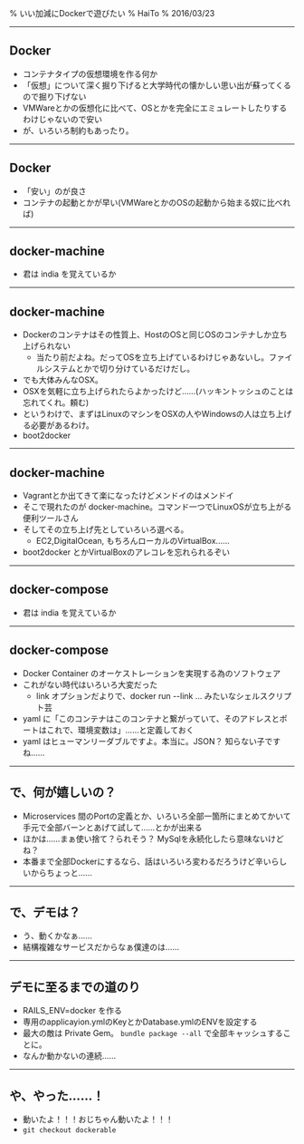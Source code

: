 % いい加減にDockerで遊びたい
% HaiTo
% 2016/03/23

------------

## Docker

- コンテナタイプの仮想環境を作る何か
- 「仮想」について深く掘り下げると大学時代の懐かしい思い出が蘇ってくるので掘り下げない
- VMWareとかの仮想化に比べて、OSとかを完全にエミュレートしたりするわけじゃないので安い
- が、いろいろ制約もあったり。


-----------


## Docker

- 「安い」のが良さ
- コンテナの起動とかが早い(VMWareとかのOSの起動から始まる奴に比べれば)

----------

## docker-machine

- 君は india を覚えているか


----------

## docker-machine

- Dockerのコンテナはその性質上、HostのOSと同じOSのコンテナしか立ち上げられない
  * 当たり前だよね。だってOSを立ち上げているわけじゃあないし。ファイルシステムとかで切り分けているだけだし。
- でも大体みんなOSX。
- OSXを気軽に立ち上げられたらよかったけど……(ハッキントッシュのことは忘れてくれ。頼む)
- というわけで、まずはLinuxのマシンをOSXの人やWindowsの人は立ち上げる必要があるわけ。
- boot2docker

----------

## docker-machine

- Vagrantとか出てきて楽になったけどメンドイのはメンドイ
- そこで現れたのが docker-machine。コマンド一つでLinuxOSが立ち上がる便利ツールさん
- そしてその立ち上げ先としていろいろ選べる。
  * EC2,DigitalOcean, もちろんローカルのVirtualBox……
- boot2docker とかVirtualBoxのアレコレを忘れられるぞい


-----------

## docker-compose

- 君は india を覚えているか


-----------

## docker-compose

- Docker Container のオーケストレーションを実現する為のソフトウェア
- これがない時代はいろいろ大変だった
  * link オプションだよりで、docker run --link ... みたいなシェルスクリプト芸
- yaml に「このコンテナはこのコンテナと繋がっていて、そのアドレスとポートはこれで、環境変数は」……と定義しておく
- yaml はヒューマンリーダブルですよ。本当に。JSON？ 知らない子ですね……

-----------

## で、何が嬉しいの？

- Microservices 間のPortの定義とか、いろいろ全部一箇所にまとめてかいて手元で全部バーンとあげて試して……とかが出来る
- ほかは……まぁ使い捨て？られそう？ MySqlを永続化したら意味ないけどね？
- 本番まで全部Dockerにするなら、話はいろいろ変わるだろうけど辛いらしいからちょっと……

-----------

## で、デモは？

- う、動くかなぁ……
- 結構複雑なサービスだからなぁ僕達のは……

------------

## デモに至るまでの道のり

- RAILS_ENV=docker を作る
- 専用のapplicayion.ymlのKeyとかDatabase.ymlのENVを設定する
- 最大の敵は Private Gem。 `bundle package --all` で全部キャッシュすることに。
- なんか動かないの連続……

-------

## や、やった……！

- 動いたよ！！！おじちゃん動いたよ！！！
- `git checkout dockerable`